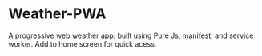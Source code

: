 # Weather-PWA
A progressive web weather app. 
built using Pure Js,
manifest,
and service worker. Add to home screen for quick acess. 

